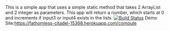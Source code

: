 This is a simple app that uses a simple static method that takes 2 ArrayList and 2 integer as parameters. This app will return a number, which starts at 0 and increments if input3 or input4 exists in the lists.
[![Build Status](https://travis-ci.org/BerkUtkuYenisey/myDemoApp.svg?branch=master)](https://travis-ci.org/BerkUtkuYenisey/myDemoApp)
Demo Site:https://fathomless-citadel-15368.herokuapp.com/compute
